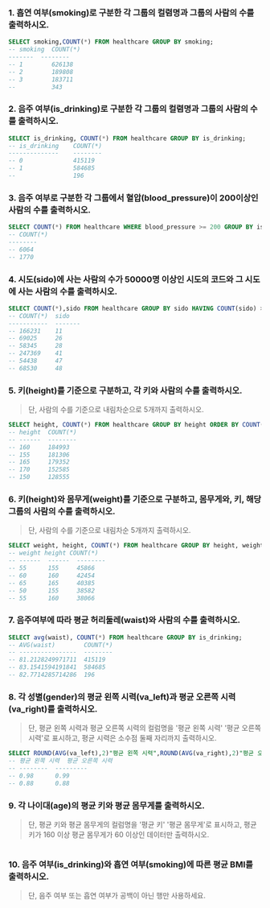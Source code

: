 ###  1. 흡연 여부(smoking)로 구분한 각 그룹의 컬렴명과 그룹의 사람의 수를 출력하시오.

```sql 
SELECT smoking,COUNT(*) FROM healthcare GROUP BY smoking;
-- smoking  COUNT(*)
-------  --------
-- 1        626138
-- 2        189808
-- 3        183711
--          343
```

###  2. 음주 여부(is_drinking)로 구분한 각 그룹의 컬렴명과 그룹의 사람의 수를 출력하시오.

```sql 
SELECT is_drinking, COUNT(*) FROM healthcare GROUP BY is_drinking;
-- is_drinking    COUNT(*)
--------------    --------
-- 0              415119
-- 1              584685
--                196
```

### 3. 음주 여부로 구분한 각 그룹에서 혈압(blood_pressure)이 200이상인 사람의 수를 출력하시오.

```sql
SELECT COUNT(*) FROM healthcare WHERE blood_pressure >= 200 GROUP BY is_drinking; 
-- COUNT(*)
--------
-- 6064
-- 1770
```

### 4. 시도(sido)에 사는 사람의 수가 50000명 이상인 시도의 코드와 그 시도에 사는 사람의 수를 출력하시오.

```sql
SELECT COUNT(*),sido FROM healthcare GROUP BY sido HAVING COUNT(sido) >= 50000;
-- COUNT(*)  sido
-----------  -------
-- 166231    11
-- 69025     26
-- 58345     28
-- 247369    41
-- 54438     47
-- 68530     48
```

### 5. 키(height)를 기준으로 구분하고, 각 키와 사람의 수를 출력하시오.

> 단, 사람의 수를 기준으로 내림차순으로 5개까지 출력하시오.

```sql
SELECT height, COUNT(*) FROM healthcare GROUP BY height ORDER BY COUNT(*) DESC LIMIT 5;
-- height  COUNT(*)
-- ------  --------
-- 160     184993
-- 155     181306
-- 165     179352
-- 170     152585
-- 150     128555
```

### 6. 키(height)와 몸무게(weight)를 기준으로 구분하고, 몸무게와, 키, 해당 그룹의 사람의 수를 출력하시오. 

> 단, 사람의 수를 기준으로 내림차순 5개까지 출력하시오.

```sql
SELECT weight, height, COUNT(*) FROM healthcare GROUP BY height, weight ORDER BY COUNT(*) DESC LIMIT 5;
-- weight height COUNT(*)
-- ------  ------  --------
-- 55      155     45866
-- 60      160     42454
-- 65      165     40385
-- 50      155     38582
-- 55      160     38066
```

### 7. 음주여부에 따라 평균 허리둘레(waist)와 사람의 수를 출력하시오.

```sql 
SELECT avg(waist), COUNT(*) FROM healthcare GROUP BY is_drinking;
-- AVG(waist)        COUNT(*)
-- ----------------  --------
-- 81.2128249971711  415119
-- 83.1541594191841  584685
-- 82.7714285714286  196
```

### 8. 각 성별(gender)의 평균 왼쪽 시력(va_left)과 평균 오른쪽 시력(va_right)를 출력하시오.

> 단, 평균 왼쪽 시력과 평균 오른쪽 시력의 컬럼명을 '평균 왼쪽 시력' '평균 오른쪽 시력'로 표시하고, 평균 시력은 소수점 둘째 자리까지 출력하시오.

```sql
SELECT ROUND(AVG(va_left),2)"평균 왼쪽 시력",ROUND(AVG(va_right),2)"평균 오른쪽 시력" FROM healthcare GROUP BY gender;
-- 평균 왼쪽 시력  평균 오른쪽 시력
-- --------  ---------
-- 0.98      0.99
-- 0.88      0.88
```

### 9. 각 나이대(age)의 평균 키와 평균 몸무게를 출력하시오.

> 단, 평균 키와 평균 몸무게의 컬럼명을 '평균 키' '평균 몸무게'로 표시하고, 평균키가 160 이상 평균 몸무게가 60 이상인 데이터만 출력하시오.

```sql
```

### 10. 음주 여부(is_drinking)와 흡연 여부(smoking)에 따른 평균 BMI를 출력하시오.

> 단, 음주 여부 또는 흡연 여부가 공백이 아닌 행만 사용하세요.

```sql
```